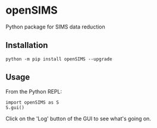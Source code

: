 # openSIMS

Python package for SIMS data reduction

## Installation

```
python -m pip install openSIMS --upgrade
```

## Usage

From the Python REPL:

```
import openSIMS as S
S.gui()
```

Click on the 'Log' button of the GUI to see what's going on.
